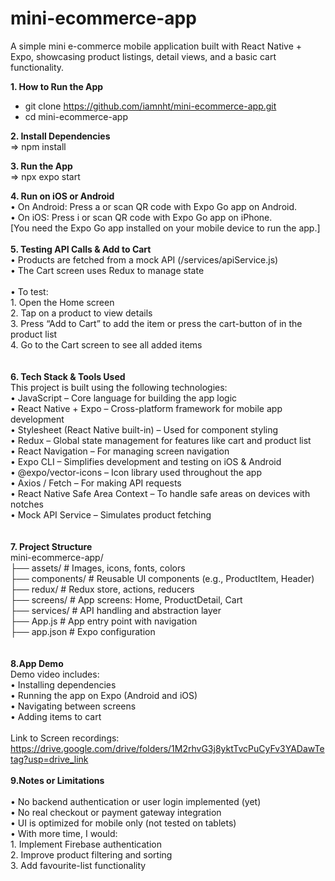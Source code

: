 # mini-ecommerce-app
A simple mini e-commerce mobile application built with React Native + Expo, showcasing product listings, detail views, and a basic cart functionality.

**1. How to Run the App**<br />
- git clone https://github.com/iamnht/mini-ecommerce-app.git<br />
- cd mini-ecommerce-app<br />

**2. Install Dependencies**<br />
=> npm install 

**3. Run the App**<br />
=> npx expo start

**4. Run on iOS or Android** <br />
	•	On Android: Press a or scan QR code with Expo Go app on Android.<br />
	•	On iOS: Press i or scan QR code with Expo Go app on iPhone.<br />
[You need the Expo Go app installed on your mobile device to run the app.]
<br /><br />
**5. Testing API Calls & Add to Cart**<br />
	•	Products are fetched from a mock API (/services/apiService.js)<br />
	•	The Cart screen uses Redux to manage state<br /><br />
	•	To test:<br />
	1.	Open the Home screen<br />
	2.	Tap on a product to view details<br />
	3.	Press “Add to Cart” to add the item or press the cart-button of in the product list<br />
	4.	Go to the Cart screen to see all added items<br />
<br /><br />
**6. Tech Stack & Tools Used**
<br />
This project is built using the following technologies:<br />
	•	JavaScript – Core language for building the app logic<br />
	•	React Native + Expo – Cross-platform framework for mobile app development<br />
	•	Stylesheet (React Native built-in) – Used for component styling<br />
	•	Redux – Global state management for features like cart and product list<br />
	•	React Navigation – For managing screen navigation<br />
	•	Expo CLI – Simplifies development and testing on iOS & Android<br />
	•	@expo/vector-icons – Icon library used throughout the app<br />
	•	Axios / Fetch – For making API requests<br />
	•	React Native Safe Area Context – To handle safe areas on devices with notches<br />
	•	Mock API Service – Simulates product fetching<br />
 <br /><br />
**7. Project Structure**<br />
mini-ecommerce-app/<br />
├── assets/                # Images, icons, fonts, colors<br />
├── components/            # Reusable UI components (e.g., ProductItem, Header)<br />
├── redux/                 # Redux store, actions, reducers<br />
├── screens/               # App screens: Home, ProductDetail, Cart<br />
├── services/              # API handling and abstraction layer<br />
├── App.js                 # App entry point with navigation<br />
├── app.json               # Expo configuration<br />
<br /><br />
**8.App Demo**<br />
Demo video includes:<br />
	•	Installing dependencies<br />
	•	Running the app on Expo (Android and iOS)<br />
	•	Navigating between screens<br />
	•	Adding items to cart<br />
 <br />
Link to Screen recordings: https://drive.google.com/drive/folders/1M2rhvG3j8yktTvcPuCyFv3YADawTetag?usp=drive_link
<br /><br />
**9.Notes or Limitations**<br /><br />
	•	No backend authentication or user login implemented (yet)<br />
	•	No real checkout or payment gateway integration<br />
	•	UI is optimized for mobile only (not tested on tablets)<br />
	•	With more time, I would:<br />
	1. Implement Firebase authentication<br />
	2. Improve product filtering and sorting<br />
	3. Add favourite-list functionality<br />
